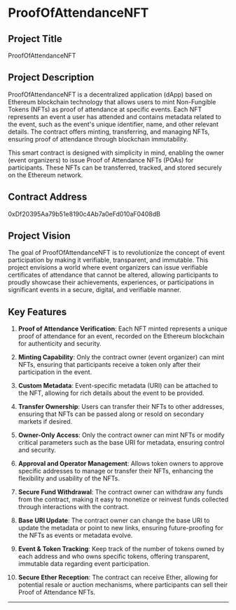 # ProofOfAttendanceNFT

## Project Title
ProofOfAttendanceNFT

## Project Description
ProofOfAttendanceNFT is a decentralized application (dApp) based on Ethereum blockchain technology that allows users to mint Non-Fungible Tokens (NFTs) as proof of attendance at specific events. Each NFT represents an event a user has attended and contains metadata related to the event, such as the event's unique identifier, name, and other relevant details. The contract offers minting, transferring, and managing NFTs, ensuring proof of attendance through blockchain immutability. 

This smart contract is designed with simplicity in mind, enabling the owner (event organizers) to issue Proof of Attendance NFTs (POAs) for participants. These NFTs can be transferred, tracked, and stored securely on the Ethereum network.

## Contract Address
0xDf20395Aa79b51e8190c4Ab7a0eFd010aF0408dB

## Project Vision
The goal of ProofOfAttendanceNFT is to revolutionize the concept of event participation by making it verifiable, transparent, and immutable. This project envisions a world where event organizers can issue verifiable certificates of attendance that cannot be altered, allowing participants to proudly showcase their achievements, experiences, or participations in significant events in a secure, digital, and verifiable manner.

## Key Features

1. **Proof of Attendance Verification**: Each NFT minted represents a unique proof of attendance for an event, recorded on the Ethereum blockchain for authenticity and security.

2. **Minting Capability**: Only the contract owner (event organizer) can mint NFTs, ensuring that participants receive a token only after their participation in the event.

3. **Custom Metadata**: Event-specific metadata (URI) can be attached to the NFT, allowing for rich details about the event to be provided.

4. **Transfer Ownership**: Users can transfer their NFTs to other addresses, ensuring that NFTs can be passed along or resold on secondary markets if desired.

5. **Owner-Only Access**: Only the contract owner can mint NFTs or modify critical parameters such as the base URI for metadata, ensuring control and security.

6. **Approval and Operator Management**: Allows token owners to approve specific addresses to manage or transfer their NFTs, enhancing the flexibility and usability of the NFTs.

7. **Secure Fund Withdrawal**: The contract owner can withdraw any funds from the contract, making it easy to monetize or reinvest funds collected through interactions with the contract.

8. **Base URI Update**: The contract owner can change the base URI to update the metadata or point to new links, ensuring future-proofing for the NFTs as events or metadata evolve.

9. **Event & Token Tracking**: Keep track of the number of tokens owned by each address and who owns specific tokens, offering transparent, immutable data regarding event participation.

10. **Secure Ether Reception**: The contract can receive Ether, allowing for potential resale or auction mechanisms, where participants can sell their Proof of Attendance NFTs.

---
